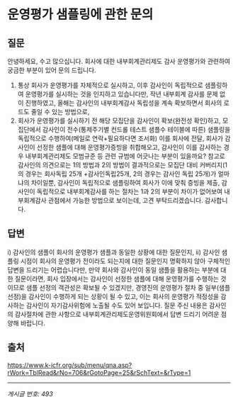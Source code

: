 # 운영평가 샘플링에 관한 문의

## 질문
안녕하세요, 수고 많으십니다.
회사에 대한 내부회계관리제도 감사 운영평가와 관련하여 궁금한 부분이 있어 문의 드립니다.
1. 통상 회사가 운영평가를 자체적으로 실시하고, 이후 감사인이 독립적으로 샘플링하여 운영평가를 실시하는 것을 인지하고 있습니다만,
작년 내부회계 감사를 문제 없이 진행하였고, 올해는 감사인의 내부회계감사 독립성을 계속 확보하면서 회사의 로드도 줄일 수 있는 방법으로,
2. 회사가 운영평가를 실시하기 전 해당 모집단을 감사인이 확보(완전성 확인)하고, 모집단에서 감사인이 전수(통제주기별 컨드롤 테스트 샘플수 테이블에 따른) 샘플링을 독립적으로 수행하여(메일로 연락+필요하다면 조서화) 이를 회사에 전달, 회사가 감사인이 선정한 샘플에 대해 운영평가증빙을 취합해오고, 감사인이 이를 감사하는 경우 내부회계관리제도 모범규준 등 관련 규범에 어긋나는 부분이 있을까요?
참고로 감사인의 의견으로는 1의 방법과 2의 방법이 결과적으로는 모집단 대비 커버리지(1의 경우는 회사독립 25개 +감사인독립25개, 2의 경우는 감사인 독립 25개)가 얼마냐의 차이일뿐, 감사인이 독립적으로 샘플링하여 회사가 이에 맞춰 증빙을 제출, 감사인이 독립적으로 내부회계감사를 하는 절차는 1과 2의 부분이 차이가 없어보여 내부회계감사 관점에서 가능한 방법으로 보이는데, 고견 부탁드리겠습니다.
감사합니다.

## 답변
i) 감사인의 샘플이 회사의 운영평가 샘플과 동일한 상황에 대한 질문인지, ii) 감사인 샘플링 시점이 회사의 운영평가 전이라도 되는지에 대한 질문인지 명확하지 않아 구체적인 답변을 드리기는 어렵습니다만,
만약 회사와 감사인이 동일 샘플을 활용하는 부분에 대한 질문이라면, 회사 입장에서는 감사인이 선정한 샘플에 대해 운영평가를 수행하는 것이므로 샘플 선정의 객관성은 확보될 수 있겠지만, 경영진의 운영평가 절차 중 일부(샘플 선정)을 감사인이 수행하게 되는 상황이 될 수 있고, 이는 회사의 운영평가 적정성을 감사하는 감사인이 자기감사위험에 노출될 수도 있어 보입니다.
질문 주신 내용은 감사인의 감사절차에 관한 사항으로 내부회계관리제도운영위원회에서 답변 드리기 어려운 점 양해 바랍니다.

## 출처
https://www.k-icfr.org/sub/menu/qna.asp?rWork=TblRead&rNo=706&rGotoPage=25&rSchText=&rType=1

---
*게시글 번호: 493*
